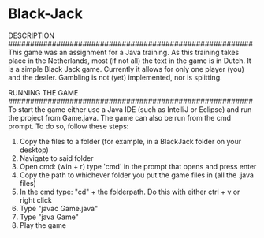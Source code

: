 # Black-Jack

DESCRIPTION  
########################################################  
This game was an assignment for a Java training. As this training takes place in the Netherlands, most (if not all) the text in the game is in Dutch.
It is a simple Black Jack game. 
Currently it allows for only one player (you) and the dealer.
Gambling is not (yet) implemented, nor is splitting.



RUNNING THE GAME  
########################################################  
To start the game either use a Java IDE (such as IntelliJ or Eclipse) and run the project from Game.java.
The game can also be run from the cmd prompt.
To do so, follow these steps:

1. Copy the files to a folder (for example, in a BlackJack folder on your desktop)
2. Navigate to said folder
3. Open cmd: (win + r) type 'cmd' in the prompt that opens and press enter
4. Copy the path to whichever folder you put the game files in (all the .java files)
5. In the cmd type: "cd" + the folderpath. Do this with either ctrl + v or right click
6. Type "javac Game.java"
7. Type "java Game"
8. Play the game
